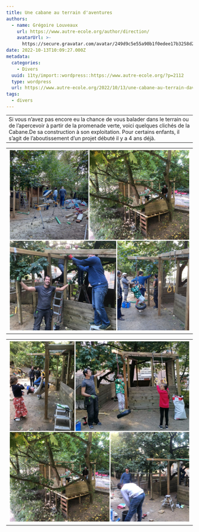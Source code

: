 ```yaml
---
title: Une cabane au terrain d'aventures
authors:
  - name: Grégoire Louveaux
    url: https://www.autre-ecole.org/author/direction/
    avatarUrl: >-
      https://secure.gravatar.com/avatar/249d9c5e55a90b1f0edee17b3258d222?s=96&d=mm&r=g
date: 2022-10-13T10:09:27.000Z
metadata:
  categories:
    - Divers
  uuid: 11ty/import::wordpress::https://www.autre-ecole.org/?p=2112
  type: wordpress
  url: https://www.autre-ecole.org/2022/10/13/une-cabane-au-terrain-daventures/
tags:
  - divers
---
```

<table><tbody><tr><td>Si vous n’avez pas encore eu la chance de vous balader dans le terrain ou de l’apercevoir à partir de la promenade verte, voici quelques clichés de la Cabane.De sa construction à son exploitation.&nbsp;Pour certains enfants, il s’agit de l’aboutissement d’un projet débuté il y a 4 ans déjà.</td></tr></tbody></table>

<table><tbody><tr><td><img src="71bb9175b1c6e7ecdabe8037ee46bb-nqTvBeem69FM.jpeg" alt="" width="640"></td></tr></tbody></table>

<table><tbody><tr><td><img src="60cfea2867955559eac8addc24996e-9hBD9jGSb0uP.jpeg" alt="" width="640"></td></tr></tbody></table>